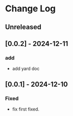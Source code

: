# Change Log

## Unreleased

## [0.0.2] - 2024-12-11

### add
- add yard doc

## [0.0.1] - 2024-12-10

### Fixed
- fix first fixed.



